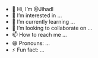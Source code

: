 - 👋 Hi, I’m @Jihadl
- 👀 I’m interested in ...
- 🌱 I’m currently learning ...
- 💞️ I’m looking to collaborate on ...
- 📫 How to reach me ...
- 😄 Pronouns: ...
- ⚡ Fun fact: ...

<!---
Jihadl/Jihadl is a ✨ special ✨ repository because its `README.md` (this file) appears on your GitHub profile.
You can click the Preview link to take a look at your changes.
--->
